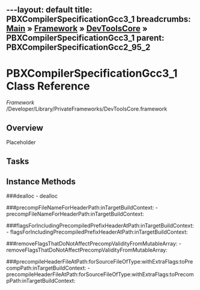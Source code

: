 ---layout: default
title: PBXCompilerSpecificationGcc3_1
breadcrumbs: <a href="/index.html">Main</a> &raquo; <a href="/Frameworks.html">Framework</a> &raquo; <a href="/Frameworks/DevToolsCore.html">DevToolsCore</a> &raquo; PBXCompilerSpecificationGcc3_1
parent: PBXCompilerSpecificationGcc2_95_2 
---
# PBXCompilerSpecificationGcc3_1 Class Reference

*Framework* /Developer/Library/PrivateFrameworks/DevToolsCore.framework

## Overview

Placeholder

## Tasks

## Instance Methods

<a name="-dealloc"></a>
###dealloc
    - dealloc

<a name="-precompFileNameForHeaderPath:inTargetBuildContext:"></a>
###precompFileNameForHeaderPath:inTargetBuildContext:
    - precompFileNameForHeaderPath:inTargetBuildContext:

<a name="-flagsForIncludingPrecompiledPrefixHeaderAtPath:inTargetBuildContext:"></a>
###flagsForIncludingPrecompiledPrefixHeaderAtPath:inTargetBuildContext:
    - flagsForIncludingPrecompiledPrefixHeaderAtPath:inTargetBuildContext:

<a name="-removeFlagsThatDoNotAffectPrecompValidityFromMutableArray:"></a>
###removeFlagsThatDoNotAffectPrecompValidityFromMutableArray:
    - removeFlagsThatDoNotAffectPrecompValidityFromMutableArray:

<a name="-precompileHeaderFileAtPath:forSourceFileOfType:withExtraFlags:toPrecompPath:inTargetBuildContext:"></a>
###precompileHeaderFileAtPath:forSourceFileOfType:withExtraFlags:toPrecompPath:inTargetBuildContext:
    - precompileHeaderFileAtPath:forSourceFileOfType:withExtraFlags:toPrecompPath:inTargetBuildContext:

